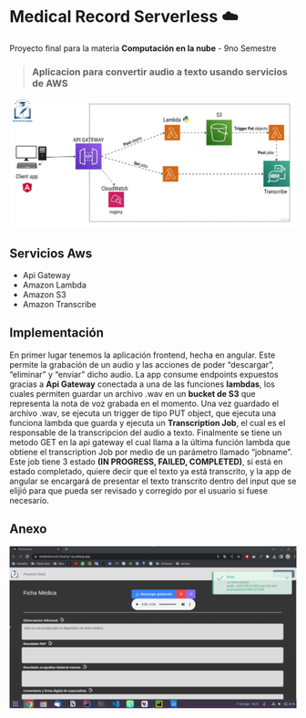 # Medical Record Serverless ☁️
Proyecto final para la materia **Computación en la nube** - 9no Semestre

> ### Aplicacion para convertir audio a texto usando servicios de AWS

![arquitectura de servicios](/frontAngular/src/assets/architecture.jpg)

## Servicios Aws
* Api Gateway
* Amazon Lambda
* Amazon S3
* Amazon Transcribe

## Implementación
En primer lugar tenemos la aplicación frontend, hecha en angular. Este permite la grabación de un audio y las acciones de poder “descargar”, “eliminar” y “enviar” dicho audio.
La app consume endpoints expuestos gracias a **Api Gateway** conectada a una de las funciones **lambdas**, los cuales permiten guardar un archivo .wav  en un **bucket de S3** que representa la nota de voz grabada en el momento. 
Una vez guardado el archivo .wav, se ejecuta un trigger de tipo PUT object, que ejecuta una funciona lambda que guarda y ejecuta un **Transcription Job**, el cual es el responsable de la transcripcion del audio a texto.
Finalmente se tiene un metodo GET en la api gateway el cual llama a la última función lambda que obtiene el transcription Job por medio de un parámetro llamado “jobname”. Este job tiene 3 estado **(IN PROGRESS, FAILED, COMPLETED)**, si está en estado completado, quiere decir que el texto ya está transcrito, y la app de angular se encargará de presentar el texto transcrito dentro del input que se elijió para que pueda ser revisado y corregido por el usuario  si fuese necesario.

## Anexo
![Alt text](/frontAngular/src/assets/anexo.png)